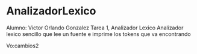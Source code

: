 # AnalizadorLexico
Alumno: Victor Orlando Gonzalez
Tarea 1, Analizador Lexico
Analizador lexico sencillo que lee un fuente e imprime los tokens que va encontrando


Vo:cambios2 